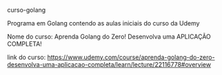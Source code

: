curso-golang

Programa em Golang contendo as aulas iniciais do curso da Udemy

Nome do curso: Aprenda Golang do Zero! Desenvolva uma APLICAÇÃO COMPLETA!

link do curso: https://www.udemy.com/course/aprenda-golang-do-zero-desenvolva-uma-aplicacao-completa/learn/lecture/22116778#overview